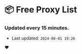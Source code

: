 # :package: Free Proxy List
### Updated every 15 minutes.

- Last updated: `2024-08-01 19:26`

:heart:
